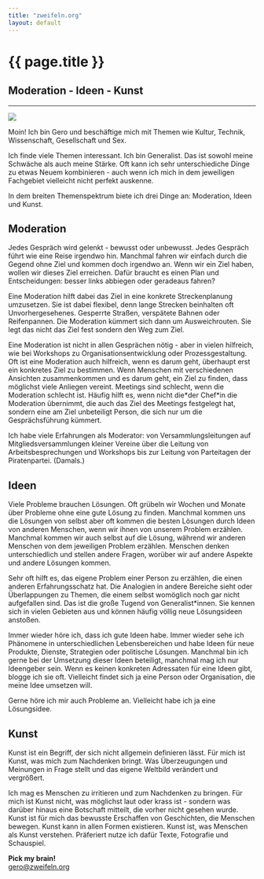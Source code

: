 ```yaml
---
title: "zweifeln.org"
layout: default
---
```


<div class="center">
	<h1>{{ page.title }}</h1>
	<h2>Moderation - Ideen - Kunst</h2>
</div>
<hr>
<div class="img_right">
	<img src="{{ site.url }}/images/gero-20180421.jpg">
</div>


Moin! 
Ich bin Gero und beschäftige mich mit Themen wie Kultur, Technik, Wissenschaft, Gesellschaft und Sex. 

Ich finde viele Themen interessant. Ich bin Generalist. Das ist sowohl meine Schwäche als auch meine Stärke. Oft kann ich sehr unterschiediche Dinge zu etwas Neuem kombinieren - auch wenn ich mich in dem jeweiligen Fachgebiet vielleicht nicht perfekt auskenne.


In dem breiten Themenspektrum biete ich drei Dinge an: Moderation, Ideen und Kunst.


## Moderation

Jedes Gespräch wird gelenkt - bewusst oder unbewusst. Jedes Gespräch führt wie eine Reise irgendwo hin. Manchmal fahren wir einfach durch die Gegend ohne Ziel und kommen doch irgendwo an. Wenn wir ein Ziel haben, wollen wir dieses Ziel erreichen. Dafür braucht es einen Plan und Entscheidungen: besser links abbiegen oder geradeaus fahren?

Eine Moderation hilft dabei das Ziel in eine konkrete Streckenplanung umzusetzen. Sie ist dabei flexibel, denn lange Strecken beinhalten oft Unvorhergesehenes. Gesperrte Straßen, verspätete Bahnen oder Reifenpannen. Die Moderation kümmert sich dann um Ausweichrouten. Sie legt das nicht das Ziel fest sondern den Weg zum Ziel.

Eine Moderation ist nicht in allen Gesprächen nötig - aber in vielen hilfreich, wie bei Workshops zu Organisationsentwicklung oder Prozessgestaltung. Oft ist eine Moderation auch hilfreich, wenn es darum geht, überhaupt erst ein konkretes Ziel zu bestimmen. Wenn Menschen mit verschiedenen Ansichten zusammenkommen und es darum geht, ein Ziel zu finden, dass möglichst viele Anliegen vereint.
Meetings sind schlecht, wenn die Moderation schlecht ist. Häufig hilft es, wenn nicht die\*der Chef\*in die Moderation übernimmt, die auch das Ziel des Meetings festgelegt hat, sondern eine am Ziel unbeteiligt Person, die sich nur um die Gesprächsführung kümmert.

Ich habe viele Erfahrungen als Moderator: von Versammlungsleitungen auf Mitgliedsversammlungen kleiner Vereine über die Leitung von Arbeitsbesprechungen und Workshops bis zur Leitung von Parteitagen der Piratenpartei. (Damals.)


## Ideen

Viele Probleme brauchen Lösungen. Oft grübeln wir Wochen und Monate über Probleme ohne eine gute Lösung zu finden. Manchmal kommen uns die Lösungen von selbst aber oft kommen die besten Lösungen durch Ideen von anderen Menschen, wenn wir ihnen von unserem Problem erzählen. Manchmal kommen wir auch selbst auf die Lösung, während wir anderen Menschen von dem jeweiligen Problem erzählen.
Menschen denken unterschiedlich und stellen andere Fragen, worüber wir auf andere Aspekte und andere Lösungen kommen.

Sehr oft hilft es, das eigene Problem einer Person zu erzählen, die einen anderen Erfahrungsschatz hat. Die Analogien in andere Bereiche sieht oder Überlappungen zu Themen, die einem selbst womöglich noch gar nicht aufgefallen sind. Das ist die große Tugend von Generalist\*innen. Sie kennen sich in vielen Gebieten aus und können häufig völlig neue Lösungsideen anstoßen.

Immer wieder höre ich, dass ich gute Ideen habe. Immer wieder sehe ich Phänomene in unterschiedlichen Lebensbereichen und habe Ideen für neue Produkte, Dienste, Strategien oder politische Lösungen. Manchmal bin ich gerne bei der Umsetzung dieser Ideen beteiligt, manchmal mag ich nur Ideengeber sein.
Wenn es keinen konkreten Adressaten für eine Ideen gibt, blogge ich sie oft. Vielleicht findet sich ja eine Person oder Organisation, die meine Idee umsetzen will.

Gerne höre ich mir auch Probleme an. Vielleicht habe ich ja eine Lösungsidee.


## Kunst

Kunst ist ein Begriff, der sich nicht allgemein definieren lässt. Für mich ist Kunst, was mich zum Nachdenken bringt. Was Überzeugungen und Meinungen in Frage stellt und das eigene Weltbild verändert und vergrößert.

Ich mag es Menschen zu irritieren und zum Nachdenken zu bringen. Für mich ist Kunst nicht, was möglichst laut oder krass ist - sondern was darüber hinaus eine Botschaft mitteilt, die vorher nicht gesehen wurde. Kunst ist für mich das bewusste Erschaffen von Geschichten, die Menschen bewegen. Kunst kann in allen Formen existieren. Kunst ist, was Menschen als Kunst verstehen.
Präferiert nutze ich dafür Texte, Fotografie und Schauspiel.


<div class="center">
	<b>Pick my brain!</b><br />
	<a href="mailto:gero@zweifeln.org">gero@zweifeln.org</a>
</div>